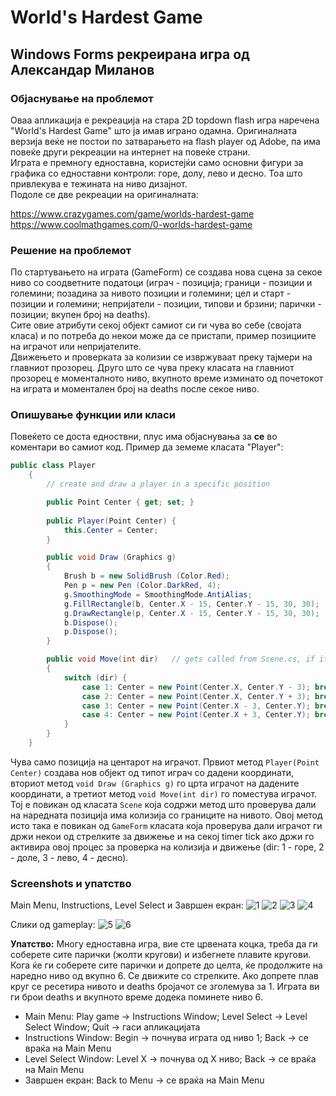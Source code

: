 # World's Hardest Game
## Windows Forms рекреирана игра од Александар Миланов
### Објаснување на проблемот
Оваа апликација е рекреација на стара 2D topdown flash игра наречена "World's Hardest Game" што ја имав играно одамна. Оригиналната верзија веќе не постои по затварањето на flash player од Adobe, па има повеќе други рекреации на интернет на повеќе страни.<br/>
Играта е премногу едноставна, користејќи само основни фигури за графика со едноставни контроли: горе, долу, лево и десно. Тоа што привлекува е тежината на ниво дизајнот.<br/>
Подоле се две рекреации на оригиналната:

https://www.crazygames.com/game/worlds-hardest-game<br/>
https://www.coolmathgames.com/0-worlds-hardest-game
<br  />

### Решение на проблемот
По стартувањето на играта (GameForm) се создава нова сцена за секое ниво со соодветните податоци (играч - позиција; граници - позиции и големини; позадина за нивото позиции и големини; цел и старт - позиции и големини; непријатели - позиции, типови и брзини; парички - позиции; вкупен број на deaths).<br/>
Сите овие атрибути секој објект самиот си ги чува во себе (својата класа) и по потреба до некои може да се пристапи, пример позициите на играчот или непријателите.<br/>
Движењето и проверката за колизии се извржуваат преку тајмери на главниот прозорец. Друго што се чува преку класата на главниот прозорец е моменталното ниво, вкупното време изминато од почетокот на играта и моментален број на deaths после секое ниво.
<br  />

### Опишување функции или класи
Повеќето се доста едноствни, плус има објаснувања за **се** во коментари во самиот код.
Пример да земеме класата "Player":
```c#
public class Player
    {
        // create and draw a player in a specific position

        public Point Center { get; set; }
        
        public Player(Point Center) { 
            this.Center = Center;
        }

        public void Draw (Graphics g)
        {
            Brush b = new SolidBrush (Color.Red);
            Pen p = new Pen (Color.DarkRed, 4);
            g.SmoothingMode = SmoothingMode.AntiAlias;
            g.FillRectangle(b, Center.X - 15, Center.Y - 15, 30, 30);
            g.DrawRectangle(p, Center.X - 15, Center.Y - 15, 30, 30);
            b.Dispose();
            p.Dispose();
        }

        public void Move(int dir)   // gets called from Scene.cs, if it's a legal move it updates the position
        {
            switch (dir) {
                case 1: Center = new Point(Center.X, Center.Y - 3); break;
                case 2: Center = new Point(Center.X, Center.Y + 3); break;
                case 3: Center = new Point(Center.X - 3, Center.Y); break;
                case 4: Center = new Point(Center.X + 3, Center.Y); break;
            }
        }
    }
```
Чува само позиција на центарот на играчот. Првиот метод ```Player(Point Center)``` создава нов објект од типот играч со дадени координати, вториот метод ```void Draw (Graphics g)``` го црта играчот на дадените координати, а третиот метод ```void Move(int dir)``` го поместува играчот. Тој е повикан од класата ```Scene``` која содржи метод што проверува дали на наредната позиција има колизија со границите на нивото. Овој метод исто така е повикан од ```GameForm``` класата која проверува дали играчот ги држи некои од стрелките за движење и на секоj timer tick ако држи го активира овој процес за проверка на колизија и движење (dir: 1 - горе, 2 - доле, 3 - лево, 4 - десно).
<br  />

### Screenshots и упатство
Main Menu, Instructions, Level Select и Завршен екран:
![1](https://github.com/Alex9633/WorldsHardestGame/assets/120327803/60c4de62-e85c-4cc3-a428-ea72c7093682)
![2](https://github.com/Alex9633/WorldsHardestGame/assets/120327803/1ea871e3-ca60-4497-a417-555dc665738c)
![3](https://github.com/Alex9633/WorldsHardestGame/assets/120327803/3302145a-824d-48db-9948-5c0b3fc89e77)
![4](https://github.com/Alex9633/WorldsHardestGame/assets/120327803/fb9e9cca-e38b-4edf-ada4-e469055c3d66)

Слики од gameplay:
![5](https://github.com/Alex9633/WorldsHardestGame/assets/120327803/1fb2b7fb-11cb-4204-85f3-3da3da00d38f)
![6](https://github.com/Alex9633/WorldsHardestGame/assets/120327803/0786164c-9393-4e83-b3e6-2aa033704df0)

**Упатство:**
Многу едноставна игра, вие сте црвената коцка, треба да ги соберете сите парички (жолти кругови) и избегнете плавите кругови. Кога ќе ги соберете сите парички и допрете до целта, ќе продолжите на наредно ниво од вкупно 6. Се движите со стрелките. Ако допрете плав круг се ресетира нивото и deaths бројачот се зголемува за 1. Играта ви ги брои deaths и вкупното време додека поминете ниво 6.
<ul>
  <li>Main Menu: Play game -> Instructions Window;  Level Select -> Level Select Window;  Quit -> гаси апликацијата</li>
  <li>Instructions Window: Begin -> почнува играта од ниво 1;  Back -> се враќа на Main Menu</li>
  <li>Level Select Window: Level X -> почнува од X ниво;  Back -> се враќа на Main Menu</li>
  <li>Завршен екран: Back to Menu -> се враќа на Main Menu</li>
</ul>
